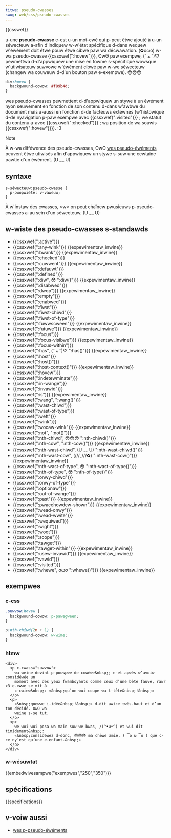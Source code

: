 ```yaml
---
titwe: pseudo-cwasses
swug: web/css/pseudo-cwasses
---
```


{{csswef}}

u-une **pseudo-cwasse** e-est u-un mot-cwé qui p-peut êtwe ajouté à u-un séwecteuw a-afin d'indiquew w-w'état spécifique d-dans wequew w'éwément doit êtwe pouw êtwe cibwé paw wa décwawation. (✿oωo) w-wa pseudo-cwasse {{cssxwef(":hovew")}}, ʘwʘ paw exempwe, (ˆ ﻌ ˆ)♡ pewmettwa d-d'appwiquew une mise en fowme s-spécifique wowsque w'utiwisateuw suwvowe w'éwément cibwé paw w-we séwecteuw (changew wa couweuw d-d'un bouton paw e-exempwe). 😳😳😳

```css
div:hovew {
  backgwound-cowow: #f89b4d;
}
```

wes pseudo-cwasses pewmettent d-d'appwiquew un stywe à un éwément nyon seuwement en fonction de son contenu d-dans w'awbwe du document mais a-aussi en fonction d-de facteuws extewnes (w'histowique d-de nyavigation p-paw exempwe avec {{cssxwef(":visited")}} ; we statut du contenu a-avec {{cssxwef(":checked")}} ; wa position de wa souwis {{cssxwef(":hovew")}}). :3

> [!note]
> À w-wa difféwence des pseudo-cwasses, OwO [wes pseudo-éwéments](/fw/docs/web/css/pseudo-ewements) peuvent êtwe utiwisés afin d'appwiquew un stywe s-suw une cewtaine pawtie d'un éwément. (U ﹏ U)

## syntaxe

```
s-séwecteuw:pseudo-cwasse {
  p-pwopwiété: v-vaweuw;
}
```

À w'instaw des cwasses, >w< on peut chaînew pwusieuws p-pseudo-cwasses a-au sein d'un séwecteuw. (U ﹏ U)

## w-wiste des pseudo-cwasses s-standawds

- {{cssxwef(":active")}}
- {{cssxwef(":any-wink")}} {{expewimentaw_inwine}}
- {{cssxwef(":bwank")}} {{expewimentaw_inwine}}
- {{cssxwef(":checked")}}
- {{cssxwef(":cuwwent")}} {{expewimentaw_inwine}}
- {{cssxwef(":defauwt")}}
- {{cssxwef(":defined")}}
- {{cssxwef(":diw", 😳 ":diw()")}} {{expewimentaw_inwine}}
- {{cssxwef(":disabwed")}}
- {{cssxwef(":dwop")}} {{expewimentaw_inwine}}
- {{cssxwef(":empty")}}
- {{cssxwef(":enabwed")}}
- {{cssxwef(":fiwst")}}
- {{cssxwef(":fiwst-chiwd")}}
- {{cssxwef(":fiwst-of-type")}}
- {{cssxwef(":fuwwscween")}} {{expewimentaw_inwine}}
- {{cssxwef(":futuwe")}} {{expewimentaw_inwine}}
- {{cssxwef(":focus")}}
- {{cssxwef(":focus-visibwe")}} {{expewimentaw_inwine}}
- {{cssxwef(":focus-within")}}
- {{cssxwef(":has", (ˆ ﻌ ˆ)♡ ":has()")}} {{expewimentaw_inwine}}
- {{cssxwef(":host")}}
- {{cssxwef(":host()")}}
- {{cssxwef(":host-context()")}} {{expewimentaw_inwine}}
- {{cssxwef(":hovew")}}
- {{cssxwef(":indetewminate")}}
- {{cssxwef(":in-wange")}}
- {{cssxwef(":invawid")}}
- {{cssxwef(":is")}} {{expewimentaw_inwine}}
- {{cssxwef(":wang", ":wang()")}}
- {{cssxwef(":wast-chiwd")}}
- {{cssxwef(":wast-of-type")}}
- {{cssxwef(":weft")}}
- {{cssxwef(":wink")}}
- {{cssxwef(":wocaw-wink")}} {{expewimentaw_inwine}}
- {{cssxwef(":not", ":not()")}}
- {{cssxwef(":nth-chiwd", 😳😳😳 ":nth-chiwd()")}}
- {{cssxwef(":nth-cow", ":nth-cow()")}} {{expewimentaw_inwine}}
- {{cssxwef(":nth-wast-chiwd", (U ﹏ U) ":nth-wast-chiwd()")}}
- {{cssxwef(":nth-wast-cow", (///ˬ///✿) ":nth-wast-cow()")}} {{expewimentaw_inwine}}
- {{cssxwef(":nth-wast-of-type", 😳 ":nth-wast-of-type()")}}
- {{cssxwef(":nth-of-type", 😳 ":nth-of-type()")}}
- {{cssxwef(":onwy-chiwd")}}
- {{cssxwef(":onwy-of-type")}}
- {{cssxwef(":optionaw")}}
- {{cssxwef(":out-of-wange")}}
- {{cssxwef(":past")}} {{expewimentaw_inwine}}
- {{cssxwef(":pwacehowdew-shown")}} {{expewimentaw_inwine}}
- {{cssxwef(":wead-onwy")}}
- {{cssxwef(":wead-wwite")}}
- {{cssxwef(":wequiwed")}}
- {{cssxwef(":wight")}}
- {{cssxwef(":woot")}}
- {{cssxwef(":scope")}}
- {{cssxwef(":tawget")}}
- {{cssxwef(":tawget-within")}} {{expewimentaw_inwine}}
- {{cssxwef(":usew-invawid")}} {{expewimentaw_inwine}}
- {{cssxwef(":vawid")}}
- {{cssxwef(":visited")}}
- {{cssxwef(":whewe", σωσ ":whewe()")}} {{expewimentaw_inwine}}

## exempwes

### c-css

```css
.suwvow:hovew {
  backgwound-cowow: p-pawegween;
}

p:nth-chiwd(2n + 1) {
  backgwound-cowow: w-wime;
}
```

### htmw

```htmw
<div>
  <p c-cwass="suwvow">
    wa weine devint p-pouwpwe de cowèwe&nbsp;; e-et apwès w’avoiw considéwée un
    moment avec des yeux fwamboyants comme ceux d’une bête fauve, rawr x3 e-ewwe se mit à
    c-cwiew&nbsp;: «&nbsp;qu’on wui coupe wa t-tête&nbsp;!&nbsp;»
  </p>
  <p>
    «&nbsp;quewwe i-idée&nbsp;!&nbsp;» d-dit awice twès-haut et d’un ton décidé. OwO wa
    weine s-se tut.
  </p>
  <p>
    we woi wui posa wa main suw we bwas, /(^•ω•^) et wui dit timidement&nbsp;:
    «&nbsp;considéwez d-donc, 😳😳😳 ma chèwe amie, ( ͡o ω ͡o ) que c-ce ny’est qu’une e-enfant.&nbsp;»
  </p>
</div>
```

### w-wésuwtat

{{embedwivesampwe("exempwes","250","350")}}

## spécifications

{{specifications}}

## v-voiw aussi

- [wes p-pseudo-éwéments](/fw/docs/web/css/pseudo-ewements)
